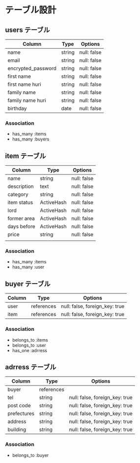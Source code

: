 # テーブル設計

## users テーブル

| Column             | Type   | Options     |
| ------------------ | ------ | ----------- |
| name               | string | null: false |
| email              | string | null: false |
| encrypted_password | string | null: false |
| first name         | string | null: false |
| first name huri    | string | null: false |
| family name        | string | null: false |
| family name huri   | string | null: false |
| birthday           | date   | null: false |
  


### Association

- has_many :items
- has_many :buyers

## item テーブル

| Column        | Type      | Options     |
| ------        | ------    | ----------- 
| name          | string    | null: false |
| description   | text      | null: false |
| category      |  string   | null: false |
| item status   | ActiveHash| null: false |
| lord          | ActiveHash| null: false |
| former area   | ActiveHash| null: false |
| days before   | ActiveHash| null: false |
| price         | string| null: false |
|||
### Association

- has_many :items
- has_many :user


## buyer テーブル

| Column | Type       | Options                        |
| ------ | ---------- | ------------------------------ |
| user   | references | null: false, foreign_key: true |
| item   | references | null: false, foreign_key: true |

### Association

- belongs_to :items
- belongs_to :user
- has_one :adrress

## adrress テーブル

| Column    | Type       | Options                        |
| -------   | ---------- | ------------------------------ |
| buyer     | references |                                |
| tel       | string     | null: false, foreign_key: true |
|post code  | string     | null: false, foreign_key: true |
|prefectures| string     | null: false, foreign_key: true |
|address   | string     | null: false, foreign_key: true |
|building   | string     | null: false, foreign_key: true |

### Association

- belongs_to :buyer
